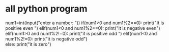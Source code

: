 # all python program

num1=int(input("enter a number: "))
if(num1>0 and num1%2==0):
   print("It is positive even ") 
elif(num1<0 and num1%2==0):
    print("It is negative even")
elif(num1>0 and num1%2!=0):
    print("it is positive odd ")
elif(num1<0 and num1%2!=0):
    print("it is negative odd")           
else:
    print("it is zero")
